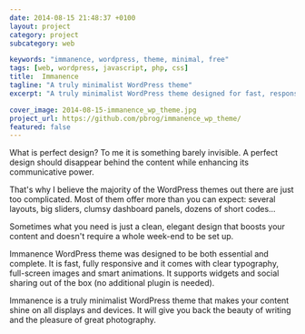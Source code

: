 ```yaml
---
date: 2014-08-15 21:48:37 +0100
layout: project
category: project
subcategory: web

keywords: "immanence, wordpress, theme, minimal, free"
tags: [web, wordpress, javascript, php, css]
title:  Immanence
tagline: "A truly minimalist WordPress theme"
excerpt: "A truly minimalist WordPress theme designed for fast, responsive and elegant websites with crystal-clear typography and flawless embedded animations."

cover_image: 2014-08-15-immanence_wp_theme.jpg
project_url: https://github.com/pbrog/immanence_wp_theme/
featured: false
---
```

What is perfect design? To me it is something barely invisible. A perfect design should disappear behind the content while enhancing its communicative power.

That's why I believe the majority of the WordPress themes out there are just too complicated. Most of them offer more than you can expect: several layouts, big sliders, clumsy dashboard panels, dozens of short codes...

Sometimes what you need is just a clean, elegant design that boosts your content and doesn't require a whole week-end to be set up.

Immanence WordPress theme was designed to be both essential and complete. It is fast, fully responsive and it comes with clear typography, full-screen images and smart animations. It supports widgets and social sharing out of the box (no additional plugin is needed).

Immanence is a truly minimalist WordPress theme that makes your content shine on all displays and devices. It will give you back the beauty of writing and the pleasure of great photography.
